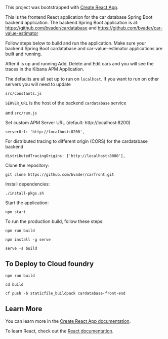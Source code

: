 This project was bootstrapped with [Create React App](https://github.com/facebook/create-react-app).

This is the frontend React application for the car database Spring Boot backend application. The backend Spring Boot application is at: https://github.com/bvader/cardatabase and https://github.com/bvader/car-value-estimator

Follow steps below to build and run the application. Make sure your backend Spring Boot cardatabase  and car-value-estimator applications are built and running.

After it is up and running Add, Delete and Edit cars and you will see the traces in the Kibana APM Application.

The defaults are all set up to run on `localhost`. If you want to run on other servers you will need to update

`src/constants.js`

`SERVER_URL` is the host of the backend `cardatabase` service

 and `src/rum.js`

 Set custom APM Server URL (default: http://localhost:8200)

`serverUrl: 'http://localhost:8200',`

For distributed tracing to different origin (CORS) for the cardatabase backend

`distributedTracingOrigins: ['http://localhost:8080'],`

Clone the repository:

`git clone https://github.com/bvader/carfront.git`

Install dependencies:

`./install-pkgs.sh`

Start the application:

`npm start`

To run the production build, follow these steps:

`npm run build`

`npm install -g serve`

`serve -s build`

## To Deploy to Cloud foundry

`npm run build`

`cd build`

`cf push -b staticfile_buildpack cardatabase-front-end`

## Learn More

You can learn more in the [Create React App documentation](https://facebook.github.io/create-react-app/docs/getting-started).

To learn React, check out the [React documentation](https://reactjs.org/).
